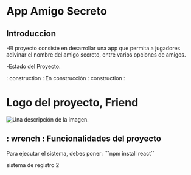 <h1> App Amigo Secreto</h1>

## Introduccion

-El proyecto consiste en desarrollar una app que permita a jugadores adivinar el nombre del amigo secreto, entre varios opciones de amigos.

-Estado del Proyecto: 

: construction : En construcción : construction :

<h1 alig="center"> Logo del proyecto, Friend </h1>

![Una descripción de la imagen.](https://github.com/user-attachments/assets/92d26b87-2116-482f-9601-6b97d700216d)

## : wrench : Funcionalidades del proyecto

Para ejecutar el sistema, debes poner:
´´´npm install react´´

sistema de registro 2

